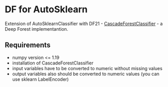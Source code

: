 # DF for AutoSklearn

Extension of AutoSklearnClassifier with DF21 - [CascadeForestClassifier](https://deep-forest.readthedocs.io/en/latest/index.html) - a Deep Forest implementantion.

## Requirements

* numpy version <= 1.19
* installation of CascadeForestClassifier
* input variables have to be converted to numeric without missing values 
* output variables also should be converted to numeric values (you can use sklearn LabelEncoder)


